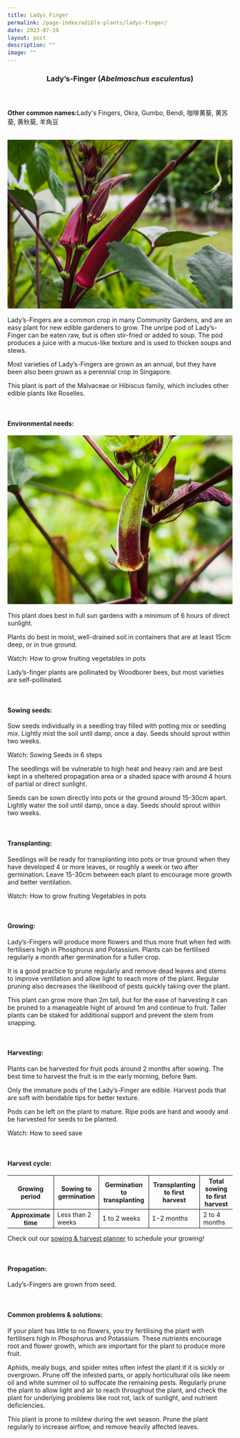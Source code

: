 ```yaml
---
title: Ladys Finger
permalink: /page-index/edible-plants/ladys-finger/
date: 2023-07-19
layout: post
description: ""
image: ""
---
```

<header>
	<h3>Lady’s-Finger (<em>Abelmoschus esculentus</em>)</h3>
</header>
	
<section>
	<p><strong>Other common names:</strong>Lady's Fingers, Okra, Gumbo, Bendi, 咖啡黄葵, 黄苏葵, 黄秋葵, 羊角豆</p>
	<br>
</section>

<section>
	<img src="/images/Plants/LadiesFinger_JacChua%20(2).jpg">
	
  <p>Lady’s-Fingers are a common crop in many Community Gardens, and are an easy plant for new edible gardeners to grow. The unripe pod of Lady’s-Finger can be eaten raw, but is often stir-fried or added to soup. The pod produces a juice with a mucus-like texture and is used to thicken soups and stews. </p>
  <p>Most varieties of Lady’s-Fingers are grown as an annual, but they have been also been grown as a perennial crop in Singapore.  </p>
  <p>This plant is part of the Malvaceae or Hibiscus family, which includes other edible plants like Roselles. </p>

  <br>
</section>

<section>
  <h4>Environmental needs:</h4>
  <img src="/images/Plants/LadiesFinger_JacChua%20(1).jpg">
    	<p>This plant does best in full sun gardens with a minimum of 6 hours of direct sunlight.</p>
<p>Plants do best in moist, well-drained soil in containers that are at least 15cm deep, or in true ground. </p>
<p>Watch: How to grow fruiting vegetables in pots </p>
<p>Lady’s-finger plants are pollinated by Woodborer bees, but most varieties are self-pollinated. </p>
<p></p>
<br>
</section>

<section>
  <h4>Sowing seeds:</h4>
<p>Sow seeds individually in a seedling tray filled with potting mix or seedling mix. Lightly mist the soil until damp, once a day. Seeds should sprout within two weeks.</p>
<p>Watch: Sowing Seeds in 6 steps</p>
<p>The seedlings will be vulnerable to high heat and heavy rain and are best kept in a sheltered propagation area or a shaded space with around 4 hours of partial or direct sunlight. </p>
<p>Seeds can be sown directly into pots or the ground around 15-30cm apart. Lightly water the soil until damp, once a day. Seeds should sprout within two weeks.</p>

<br>
</section>

<section>
  <h4>Transplanting:</h4>
<p>Seedlings will be ready for transplanting into pots or true ground when they have developed 4 or more leaves, or roughly a week or two after germination. Leave 15-30cm between each plant to encourage more growth and better ventilation. </p>
<p>Watch: How to grow fruiting Vegetables in pots</p>

<br>
</section>
	
<section>
  <h4>Growing:</h4>
<p>Lady’s-Fingers will produce more flowers and thus more fruit when fed with fertilisers high in Phosphorus and Potassium. Plants can be fertilised regularly a month after germination for a fuller crop. </p>
<p>It is a good practice to prune regularly and remove dead leaves and stems to improve ventilation and allow light to reach more of the plant. Regular pruning also decreases the likelihood of pests quickly taking over the plant.</p> 
<p>This plant can grow more than 2m tall, but for the ease of harvesting it can be pruned to a manageable hight of around 1m and continue to fruit. Taller plants can be staked for additional support and prevent the stem from snapping.</p>

<br>
</section>

<section>
  <h4>Harvesting:</h4>
<p>Plants can be harvested for fruit pods around 2 months after sowing. The best time to harvest the fruit is in the early morning, before 9am. </p>
<p>Only the immature pods of the Lady’s-Finger are edible. Harvest pods that are soft with bendable tips for better texture.</p>
<p>Pods can be left on the plant to mature. Ripe pods are hard and woody and be harvested for seeds to be planted. </p>
<p>Watch: How to seed save</p>

<br>
</section>

<section>
<h4>Harvest cycle:</h4>
  <table>
    <thead>
      <tr>
        <th style="border-bottom:0px; border-right:solid 1px;">Growing period</th>
        <th style="border-bottom:0px; border-right:solid 1px;">Sowing to germination</th>
        <th style="border-bottom:0px; border-right:solid 1px;">Germination to transplanting</th>
        <th style="border-bottom:0px; border-right:solid 1px;">Transplanting to first harvest</th>
        <th style="border-bottom:0px; border-left:solid 1px;">Total sowing to first harvest</th>
      </tr>
    </thead>
    <tbody>
      <tr>
        <th style="border-right:solid 1px;">Approximate time</th>
        <td style="border-right:solid 1px;">Less than 2 weeks</td>
        <td style="border-right:solid 1px;">1 to 2 weeks</td>
        <td style="border-right:solid 1px;">1-2 months</td>
        <td style="border-left:solid 1px;">2 to 4 months</td>
      </tr>
    </tbody>
  </table>
	
<p>Check out our&nbsp;<a href="https://staging.dmhtu0pi4p9u7.amplifyapp.com/digital-tools/sowing-planner/">sowing &amp; harvest planner</a>&nbsp;to schedule your growing! </p>
<br>
</section>

<section>
  <h4>Propagation:</h4>
<p>Lady’s-Fingers are grown from seed. </p>
<br>
</section>

<section>
  <h4>Common problems &amp; solutions:</h4>
  <p>If your plant has little to no flowers, you try fertilising the plant with fertilisers high in Phosphorus and Potassium. These nutrients encourage root and flower growth, which are important for the plant to produce more fruit.</p>
<p>Aphids, mealy bugs, and spider mites often infest the plant if it is sickly or overgrown. Prune off the infested parts, or apply horticultural oils like neem oil and white summer oil to suffocate the remaining pests. Regularly prune the plant to allow light and air to reach throughout the plant, and check the plant for underlying problems like root rot, lack of sunlight, and nutrient deficiencies. </p>
<p>This plant is prone to mildew during the wet season. Prune the plant regularly to increase airflow, and remove heavily affected leaves. </p>

<br>
</section>